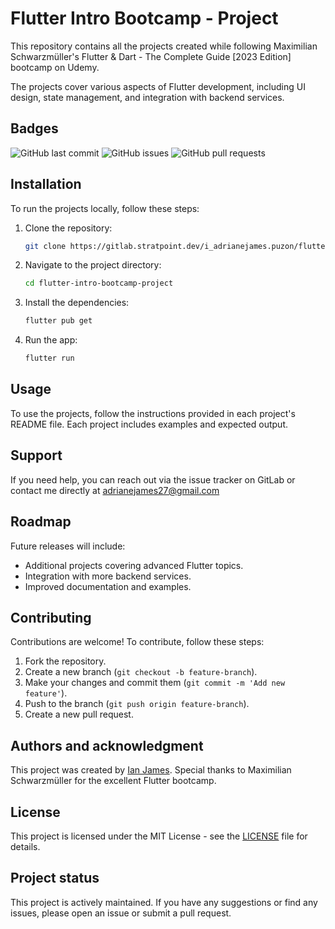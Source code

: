 # Flutter Intro Bootcamp - Project

This repository contains all the projects created while following Maximilian Schwarzmüller's Flutter & Dart - The Complete Guide [2023 Edition] bootcamp on Udemy. 

The projects cover various aspects of Flutter development, including UI design, state management, and integration with backend services.

## Badges
![GitHub last commit](https://img.shields.io/github/last-commit/lonewanderer27/flutter-intro-bootcamp-project)
![GitHub issues](https://img.shields.io/github/issues/lonewanderer27/flutter-intro-bootcamp-project)
![GitHub pull requests](https://img.shields.io/github/issues-pr/lonewanderer27/flutter-intro-bootcamp-project)

<!-- ## Visuals
![App Screenshot](https://via.placeholder.com/400x300.png?text=App+Screenshot) -->

## Installation
To run the projects locally, follow these steps:
1. Clone the repository:
   ```bash
   git clone https://gitlab.stratpoint.dev/i_adrianejames.puzon/flutter-intro-bootcamp-project.git
   ```
2. Navigate to the project directory:
   ```bash
   cd flutter-intro-bootcamp-project
   ```
3. Install the dependencies:
   ```bash
   flutter pub get
   ```
4. Run the app:
   ```bash
   flutter run
   ```

## Usage
To use the projects, follow the instructions provided in each project's README file. Each project includes examples and expected output.

## Support
If you need help, you can reach out via the issue tracker on GitLab or contact me directly at [adrianejames27@gmail.com](mailto:adrianejames27@gmail.com)

## Roadmap
Future releases will include:
- Additional projects covering advanced Flutter topics.
- Integration with more backend services.
- Improved documentation and examples.

## Contributing
Contributions are welcome! To contribute, follow these steps:
1. Fork the repository.
2. Create a new branch (`git checkout -b feature-branch`).
3. Make your changes and commit them (`git commit -m 'Add new feature'`).
4. Push to the branch (`git push origin feature-branch`).
5. Create a new pull request.

## Authors and acknowledgment
This project was created by [Ian James](https://github.com/lonewanderer27). Special thanks to Maximilian Schwarzmüller for the excellent Flutter bootcamp.

## License
This project is licensed under the MIT License - see the [LICENSE](LICENSE) file for details.

## Project status
This project is actively maintained. If you have any suggestions or find any issues, please open an issue or submit a pull request.